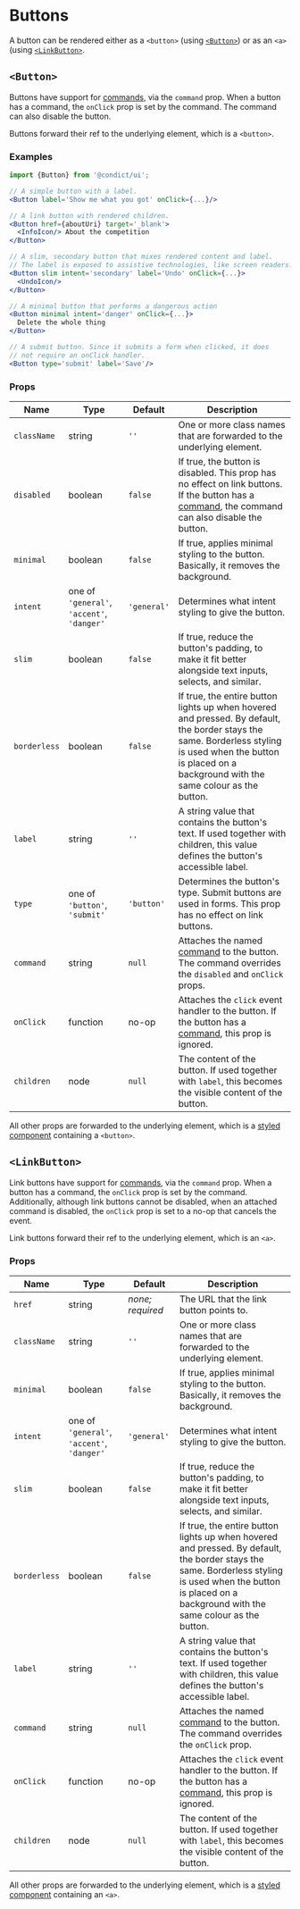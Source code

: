 # Buttons

A button can be rendered either as a `<button>` (using [`<Button>`](#button)) or as an `<a>` (using [`<LinkButton>`](#linkbutton).

## `<Button>`

Buttons have support for [commands][command], via the `command` prop. When a button has a command, the `onClick` prop is set by the command. The command can also disable the button.

Buttons forward their ref to the underlying element, which is a `<button>`.

### Examples

```jsx
import {Button} from '@condict/ui';

// A simple button with a label.
<Button label='Show me what you got' onClick={...}/>

// A link button with rendered children.
<Button href={aboutUri} target='_blank'>
  <InfoIcon/> About the competition
</Button>

// A slim, secondary button that mixes rendered content and label.
// The label is exposed to assistive technologies, like screen readers.
<Button slim intent='secondary' label='Undo' onClick={...}>
  <UndoIcon/>
</Button>

// A minimal button that performs a dangerous action
<Button minimal intent='danger' onClick={...}>
  Delete the whole thing
</Button>

// A submit button. Since it submits a form when clicked, it does
// not require an onClick handler.
<Button type='submit' label='Save'/>
```

### Props

| Name | Type | Default | Description |
| --- | --- | --- | --- |
| `className` | string | `''` | One or more class names that are forwarded to the underlying element. |
| `disabled` | boolean | `false` | If true, the button is disabled. This prop has no effect on link buttons. If the button has a [command][], the command can also disable the button. |
| `minimal` | boolean | `false` | If true, applies minimal styling to the button. Basically, it removes the background. |
| `intent` | one of `'general'`, `'accent'`, `'danger'` | `'general'` | Determines what intent styling to give the button. |
| `slim` | boolean | `false` | If true, reduce the button's padding, to make it fit better alongside text inputs, selects, and similar. |
| `borderless` | boolean | `false` | If true, the entire button lights up when hovered and pressed. By default, the border stays the same. Borderless styling is used when the button is placed on a background with the same colour as the button. |
| `label` | string | `''` | A string value that contains the button's text. If used together with children, this value defines the button's accessible label. |
| `type` | one of `'button'`, `'submit'` | `'button'` | Determines the button's type. Submit buttons are used in forms. This prop has no effect on link buttons. |
| `command` | string | `null` | Attaches the named [command][] to the button. The command overrides the `disabled` and `onClick` props. |
| `onClick` | function | no-op | Attaches the `click` event handler to the button. If the button has a [command][], this prop is ignored. |
| `children` | node | `null` | The content of the button. If used together with `label`, this becomes the visible content of the button. |

All other props are forwarded to the underlying element, which is a [styled component][styled-components] containing a `<button>`.

## `<LinkButton>`

Link buttons have support for [commands][command], via the `command` prop. When a button has a command, the `onClick` prop is set by the command. Additionally, although link buttons cannot be disabled, when an attached command is disabled, the `onClick` prop is set to a no-op that cancels the event.

Link buttons forward their ref to the underlying element, which is an `<a>`.

### Props

| Name | Type | Default | Description |
| --- | --- | --- | --- |
| `href` | string | _none; required_ | The URL that the link button points to. |
| `className` | string | `''` | One or more class names that are forwarded to the underlying element. |
| `minimal` | boolean | `false` | If true, applies minimal styling to the button. Basically, it removes the background. |
| `intent` | one of `'general'`, `'accent'`, `'danger'` | `'general'` | Determines what intent styling to give the button. |
| `slim` | boolean | `false` | If true, reduce the button's padding, to make it fit better alongside text inputs, selects, and similar. |
| `borderless` | boolean | `false` | If true, the entire button lights up when hovered and pressed. By default, the border stays the same. Borderless styling is used when the button is placed on a background with the same colour as the button. |
| `label` | string | `''` | A string value that contains the button's text. If used together with children, this value defines the button's accessible label. |
| `command` | string | `null` | Attaches the named [command][] to the button. The command overrides the `onClick` prop. |
| `onClick` | function | no-op | Attaches the `click` event handler to the button. If the button has a [command][], this prop is ignored. |
| `children` | node | `null` | The content of the button. If used together with `label`, this becomes the visible content of the button. |

All other props are forwarded to the underlying element, which is a [styled component][styled-components] containing an `<a>`.

[command]: ../command
[styled-components]: https://www.styled-components.com/
